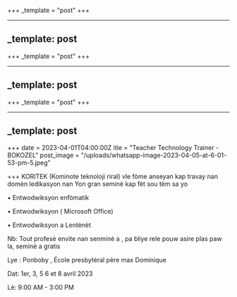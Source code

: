+++
_template = "post"
+++

---
_template: post
---






+++
_template = "post"
+++

---
_template: post
---


+++
_template = "post"
+++

---
_template: post
---


+++
date = 2023-04-01T04:00:00Z
itle = "Teacher Technology Trainer -  BOKOZEL"
post_image = "/uploads/whatsapp-image-2023-04-05-at-6-01-53-pm-5.jpeg"

+++
KORITEK (Kominote teknoloji riral) vle fòme anseyan kap travay nan domèn ledikasyon nan Yon gran seminè kap fèt sou tèm sa yo 

• Entwodwiksyon enfòmatik

• Entwodwiksyon ( Microsoft Office)

• Entwodwiksyon a Lentènèt

Nb: Tout profesè envite nan senminè a , pa bliye rele pouw asire plas paw la, seminè a gratis

Lye : Ponboby , École presbytéral père max Dominique

Dat: 1er, 3, 5 6 et 8 avril 2023

Lè:  9:00 AM - 3:00 PM
